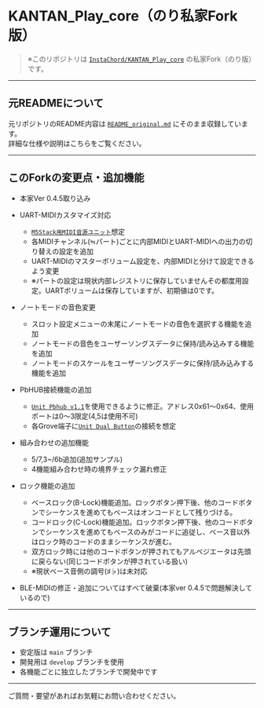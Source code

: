 # KANTAN_Play_core（のり私家Fork版）

> ※このリポジトリは [`InstaChord/KANTAN_Play_core`](https://github.com/InstaChord/KANTAN_Play_core) の私家Fork（のり版）です。

---

## 元READMEについて

元リポジトリのREADME内容は [`README_original.md`](./README_original.md) にそのまま収録しています。  
詳細な仕様や説明はこちらをご覧ください。

---

## このForkの変更点・追加機能
- 本家Ver 0.4.5取り込み

- UART-MIDIカスタマイズ対応
  - [`M5Stack用MIDI音源ユニット`](https://www.switch-science.com/products/9928)想定
  - 各MIDIチャンネル(≒パート)ごとに内部MIDIとUART-MIDIへの出力の切り替えの設定を追加
  - UART-MIDIのマスターボリューム設定を、内部MIDIと分けて設定できるよう変更
  - ※パートの設定は現状内部レジストリに保存していませんその都度用設定。UARTボリュームは保存していますが、初期値は0です。

- ノートモードの音色変更
  - スロット設定メニューの末尾にノートモードの音色を選択する機能を追加
  - ノートモードの音色をユーザーソングスデータに保持/読み込みする機能を追加
  - ノートモードのスケールをユーザーソングスデータに保持/読み込みする機能を追加  

- PbHUB接続機能の追加
  - [`Unit Pbhub v1.1`](https://docs.m5stack.com/en/unit/pbhub_1.1)を使用できるように修正。アドレス0x61～0x64、使用ポートは0～3限定(4,5は使用不可)
  - 各Grove端子に[`Unit Dual Button`](https://docs.m5stack.com/en/unit/dual_button)の接続を想定

- 組み合わせの追加機能
  - 5/7,3~/6b追加(追加サンプル)
  - 4機能組み合わせ時の境界チェック漏れ修正

- ロック機能の追加
  - ベースロック(B-Lock)機能追加。ロックボタン押下後、他のコードボタンでシーケンスを進めてもベースはオンコードとして残りづける。
  - コードロック(C-Lock)機能追加。ロックボタン押下後、他のコードボタンでシーケンスを進めてもベースのみがコードに追従し、ベース音以外はロック時のコードのままシーケンスが進む。
  - 双方ロック時には他のコードボタンが押されてもアルペジエータは先頭に戻らない(同じコードボタンが押されている扱い)
  - ※現状ベース音側の調号(♯♭)は未対応

- BLE-MIDIの修正・追加についてはすべて破棄(本家ver 0.4.5で問題解決しているので)


---

## ブランチ運用について

- 安定版は `main` ブランチ  
- 開発用は `develop` ブランチを使用  
- 各機能ごとに独立したブランチで開発中です

---

ご質問・要望があればお気軽にお問い合わせください。
